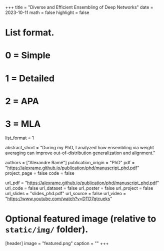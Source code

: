 +++
title = "Diverse and Efficient Ensembling of Deep Networks"
date = 2023-10-11
math = false
highlight = false

# List format.
#   0 = Simple
#   1 = Detailed
#   2 = APA
#   3 = MLA
list_format = 1


abstract_short = "During my PhD, I analyzed how ensembling via weight averaging can improve out-of-distribution generalization and alignment."

authors = ["Alexandre Ramé"]
publication_origin = "PhD"
pdf = "https://alexrame.github.io/publication/phd/manuscript_phd.pdf"
project_page = false
code = false

url_pdf = "https://alexrame.github.io/publication/phd/manuscript_phd.pdf"
url_code = false
url_dataset = false
url_poster = false
url_project = false
url_slides = "slides_phd.pdf"
url_source = false
url_video = "https://www.youtube.com/watch?v=DTD7qtcueks"


# Optional featured image (relative to `static/img/` folder).
[header]
image = "featured.png"
caption = ""
+++
